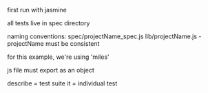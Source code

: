 first run with jasmine

all tests live in spec directory

naming conventions:
  spec/projectName_spec.js
  lib/projectName.js
  -projectName must be consistent

for this example, we're using 'miles'

js file must export as an object

describe = test suite
it = individual test

